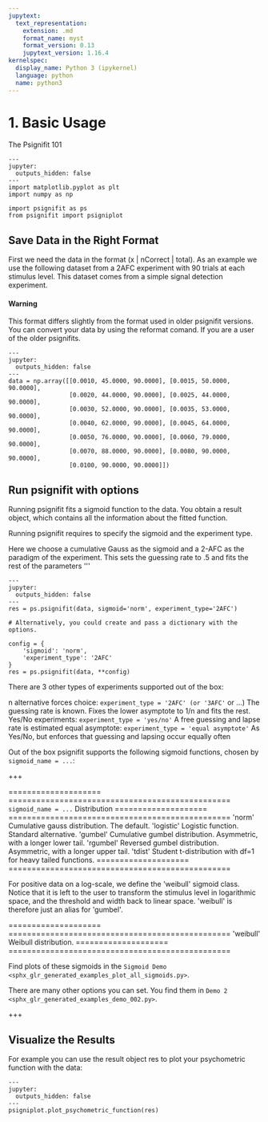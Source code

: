 ```yaml
---
jupytext:
  text_representation:
    extension: .md
    format_name: myst
    format_version: 0.13
    jupytext_version: 1.16.4
kernelspec:
  display_name: Python 3 (ipykernel)
  language: python
  name: python3
---
```



# 1. Basic Usage

The Psignifit 101

```{code-cell} ipython3
---
jupyter:
  outputs_hidden: false
---
import matplotlib.pyplot as plt
import numpy as np

import psignifit as ps
from psignifit import psigniplot
```

## Save Data in the Right Format

First we need the data in the format (x | nCorrect | total).
As an example we use the following dataset from a 2AFC experiment with 90
trials at each stimulus level. This dataset comes from a simple signal
detection experiment.

<div class="alert alert-danger"><h4>Warning</h4><p>This format differs slightly from the format used in older
    psignifit versions. You can convert your data by using the reformat
    comand. If you are a user of the older psignifits.</p></div>


```{code-cell} ipython3
---
jupyter:
  outputs_hidden: false
---
data = np.array([[0.0010, 45.0000, 90.0000], [0.0015, 50.0000, 90.0000],
                 [0.0020, 44.0000, 90.0000], [0.0025, 44.0000, 90.0000],
                 [0.0030, 52.0000, 90.0000], [0.0035, 53.0000, 90.0000],
                 [0.0040, 62.0000, 90.0000], [0.0045, 64.0000, 90.0000],
                 [0.0050, 76.0000, 90.0000], [0.0060, 79.0000, 90.0000],
                 [0.0070, 88.0000, 90.0000], [0.0080, 90.0000, 90.0000],
                 [0.0100, 90.0000, 90.0000]])
```

## Run psignifit with options
Running psignifit fits a sigmoid function to the data.
You obtain a result object, which contains all the information about
the fitted function.

Running psignifit requires to specify the sigmoid and the experiment type.

Here we choose a cumulative Gauss as the sigmoid and a 2-AFC as the paradigm of the experiment.
This sets the guessing rate to .5 and fits the rest of the parameters '''


```{code-cell} ipython3
---
jupyter:
  outputs_hidden: false
---
res = ps.psignifit(data, sigmoid='norm', experiment_type='2AFC')

# Alternatively, you could create and pass a dictionary with the options.

config = {
    'sigmoid': 'norm',
    'experiment_type': '2AFC'
}
res = ps.psignifit(data, **config)
```

There are 3 other types of experiments supported out of the box:

 n alternative forces choice: `experiment_type = '2AFC' (or '3AFC'` or ...)
      The guessing rate is known. Fixes the lower asymptote to 1/n and fits the rest.
 Yes/No experiments: `experiment_type = 'yes/no'`
      A free guessing and lapse rate is estimated
 equal asymptote: `experiment_type = 'equal asymptote'`
    As Yes/No, but enforces that guessing and lapsing occur equally often

 Out of the box psignifit supports the following sigmoid functions,
 chosen by `sigmoid_name = ...`:

+++

 ==================== ================================================
 `sigmoid_name = ...` Distribution
 ==================== ================================================
 'norm'               Cumulative gauss distribution. The default.
 'logistic'           Logistic function. Standard alternative.
 'gumbel'             Cumulative gumbel distribution.
                      Asymmetric, with a longer lower tail.
 'rgumbel'            Reversed gumbel distribution. Asymmetric, with a longer upper tail.
 'tdist'              Student t-distribution with df=1 for heavy tailed functions.
 ==================== ================================================

For positive data on a log-scale, we define the 'weibull' sigmoid class. Notice that it is left
to the user to transform the stimulus level in logarithmic space, and the threshold and width
back to linear space. 'weibull' is therefore just an alias for 'gumbel'.

 ==================== ================================================
 'weibull'            Weibull distribution.
 ==================== ================================================

 Find plots of these sigmoids in the `Sigmoid Demo <sphx_glr_generated_examples_plot_all_sigmoids.py>`.

 There are many other options you can set. You find
 them in `Demo 2 <sphx_glr_generated_examples_demo_002.py>`.

+++

## Visualize the Results

For example you can use the result object res to plot your psychometric
function with the data:


```{code-cell} ipython3
---
jupyter:
  outputs_hidden: false
---
psigniplot.plot_psychometric_function(res)
```
